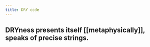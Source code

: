 ```yaml
---
title: DRY code
---
```


## DRYness presents itself [[metaphysically]], speaks of precise strings.
##
##
